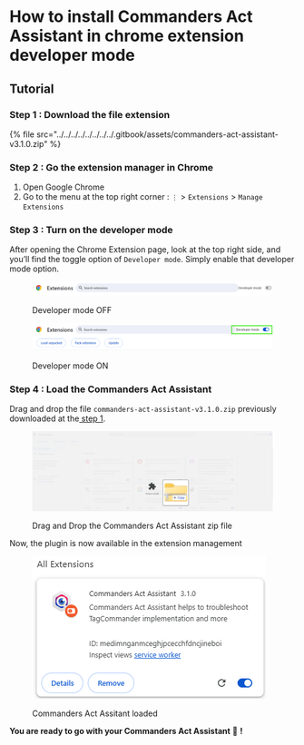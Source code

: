 # How to install Commanders Act Assistant in chrome extension developer mode

## Tutorial

### Step 1 : Download the file extension

{% file src="../../../../../../../../.gitbook/assets/commanders-act-assistant-v3.1.0.zip" %}

### Step 2 : Go the extension manager in Chrome

1. Open Google Chrome
2. Go to the menu at the top right corner :  `⋮` > `Extensions` > `Manage Extensions`

### Step 3 : Turn on the developer mode

After opening the Chrome Extension page, look at the top right side, and you’ll find the toggle option of `Developer mode`. Simply enable that developer mode option.

<figure><img src="../../../../../../../../.gitbook/assets/image (610).png" alt=""><figcaption><p>Developer mode OFF</p></figcaption></figure>

<figure><img src="../../../../../../../../.gitbook/assets/image (611).png" alt=""><figcaption><p>Developer mode ON</p></figcaption></figure>

### Step 4 : Load the Commanders Act Assistant

Drag and drop the file `commanders-act-assistant-v3.1.0.zip` previously downloaded at the[ step 1](how-to-install-commanders-act-assistant-in-chrome-extension-developer-mode.md#step-1-download-the-file-extension).

<figure><img src="../../../../../../../../.gitbook/assets/image (2).png" alt=""><figcaption><p>Drag and Drop the Commanders Act Assistant zip file</p></figcaption></figure>

Now, the plugin is now available in the extension management

<figure><img src="../../../../../../../../.gitbook/assets/image (3).png" alt=""><figcaption><p>Commanders Act Assitant loaded</p></figcaption></figure>

**You are ready to go with your Commanders Act Assistant** :rocket: **!**
